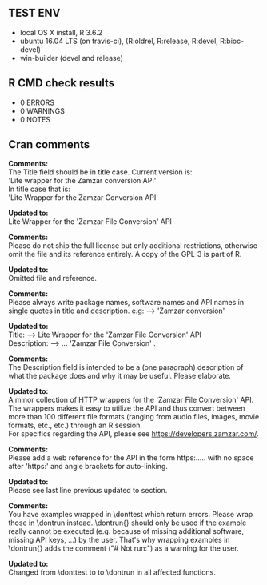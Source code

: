 ## TEST ENV

* local OS X install, R 3.6.2
* ubuntu 16.04 LTS (on travis-ci), (R:oldrel, R:release, R:devel, R:bioc-devel)
* win-builder (devel and release)

## R CMD check results

* 0 ERRORS
* 0 WARNINGS
* 0 NOTES

## Cran comments

**Comments:**  
The Title field should be in title case. Current version is:  
'Lite wrapper for the Zamzar conversion API'  
In title case that is:  
'Lite Wrapper for the Zamzar Conversion API'  

**Updated to:**  
Lite Wrapper for the 'Zamzar File Conversion' API

**Comments:**  
Please do not ship the full license but only additional restrictions,
otherwise omit the file and its reference entirely. A copy of the GPL-3
is part of R.

**Updated to:**  
Omitted file and reference.  

**Comments:**  
Please always write package names, software names and API names in
single quotes in title and description. e.g: --> 'Zamzar conversion'  

**Updated to:**  
Title: --> Lite Wrapper for the 'Zamzar File Conversion' API  
Description: --> ... 'Zamzar File Conversion' .  

**Comments:**  
The Description field is intended to be a (one paragraph) description
of what the package does and why it may be useful.
Please elaborate.

**Updated to:**  
A minor collection of HTTP wrappers for the 'Zamzar File Conversion'
    API. The wrappers makes it easy to utilize the API and thus convert
    between more than 100 different file formats (ranging from audio files,
    images, movie formats, etc., etc.) through an R session.  
    For specifics regarding the API, please see <https://developers.zamzar.com/>.

**Comments:**  
Please add a web reference for the API in the form https:.....
with no space after 'https:' and angle brackets for auto-linking.

**Updated to:**  
Please see last line previous updated to section.  


**Comments:**  
You have examples wrapped in \donttest which return errors. Please wrap
those in \dontrun instead.
\dontrun{} should only be used if the example really cannot be executed
(e.g. because of missing additional software, missing API keys, ...) by
the user. That's why wrapping examples in \dontrun{} adds the comment
("# Not run:") as a warning for the user.  

**Updated to:**  
Changed from \donttest to to \dontrun in all affected functions.  